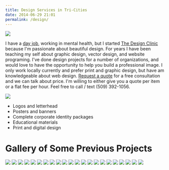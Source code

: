 ```yaml
---
title: Design Services in Tri-Cities
date: 2014-06-29 21:01
permalink: /design/
---
```




[![][1]][2]

   [1]: /assets/media/the-design-clinic-logo.png
   [2]: http://thedesignclinic.org/

I have a [day job][3], working in mental health, but I started [The Design Clinic][4] because I'm passionate about beautiful design.  For years I have been teaching my self about graphic design, vector design, and website programing. I've done design projects for a number of organizations, and would love to have the opportunity to help you build a professional image. I only work locally currently and prefer print and graphic design, but have am knowledgeable about web design. [Request a quote][5] for a free consultation and we can talk about price. I'm willing to either give you a quote per item or a flat fee per hour. Feel free to call / text (509) 392-1056.

   [3]: /resume
   [4]: http://thedesignclinic.org
   [5]: http://thedesignclinic.org/request-quote/

[![][6]][7]

   [6]: /assets/media/the-design-clinic-ad.png
   [7]: http://thedesignclinic.org/request-quote/

  * Logos and letterhead
  * Posters and banners
  * Complete corporate identity packages
  * Educational materials
  * Print and digital design

# Gallery of Some Previous Projects

![][8] ![][9] ![][10] ![][11] ![][12] ![][13] ![][14] ![][15] ![][16] ![][17] ![][18] ![][19] ![][20] ![][21] ![][22] ![][23] ![][24] ![][25] ![][26] ![][27] ![][28] ![][29]

   [8]: /assets/media/acomic-throwdown-event-poster.jpg
   [9]: /assets/media/baby-dedication.jpg
   [10]: /assets/media/birth-announcment-back.jpg
   [11]: /assets/media/birth-announcment-front.jpg
   [12]: /assets/media/bithday-party-information.jpg
   [13]: /assets/media/crossfit-barbells-for-boobs-handout.jpg
   [14]: /assets/media/crossfit-boxing-rink-atomic-throwdown.jpg
   [15]: /assets/media/crossfit-clinic-poster.jpg
   [16]: /assets/media/crossfit-football-atomic-throwdown.jpg
   [17]: /assets/media/crossfit-grand-opening.jpg
   [18]: /assets/media/crossfit-squat-challenge-poster.jpg
   [19]: /assets/media/locus-of-transformation-logo.jpg
   [20]: /assets/media/mfp-will-rage-for-food-poster.jpg
   [21]: /assets/media/mi-vida-loca.jpg
   [22]: /assets/media/monthly-photo-shoot-poster.jpg
   [23]: /assets/media/parening-support-group-poster.jpg
   [24]: /assets/media/pdc-coalition-orientation-flyer.gif
   [25]: /assets/media/pdc-key-leader-orientation.jpg
   [26]: /assets/media/pdc-logo.jpg
   [27]: /assets/media/rejoice-recruit-postcard.jpg
   [28]: /assets/media/rejoice-recruit-poster.jpg
   [29]: /assets/media/twine-scout-logo-design.jpg

